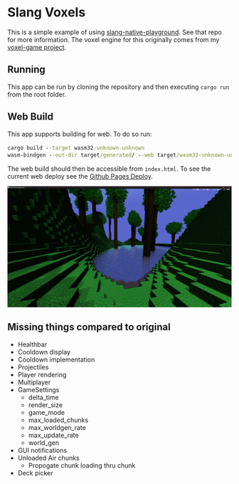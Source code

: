 # Slang Voxels

This is a simple example of using [slang-native-playground](https://github.com/Devon7925/slang-native-playground). See that repo for more information. The voxel engine for this originally comes from my [voxel-game project](https://github.com/Devon7925/voxel-game).

## Running

This app can be run by cloning the repository and then executing `cargo run` from the root folder.

## Web Build

This app supports building for web. To do so run:

```bat
cargo build --target wasm32-unknown-unknown
wasm-bindgen --out-dir target/generated/ --web target/wasm32-unknown-unknown/debug/slang-voxels.wasm 
```

The web build should then be accessible from `index.html`. To see the current web deploy see the [Github Pages Deploy](https://devon7925.github.io/slang-voxels/).

![An example render of the voxel engine](docs/example_render.png)

## Missing things compared to original

* Healthbar
* Cooldown display
* Cooldown implementation
* Projectiles
* Player rendering
* Multiplayer
* GameSettings
  * delta_time
  * render_size
  * game_mode
  * max_loaded_chunks
  * max_worldgen_rate
  * max_update_rate
  * world_gen
* GUI notifications
* Unloaded Air chunks
  * Propogate chunk loading thru chunk
* Deck picker
